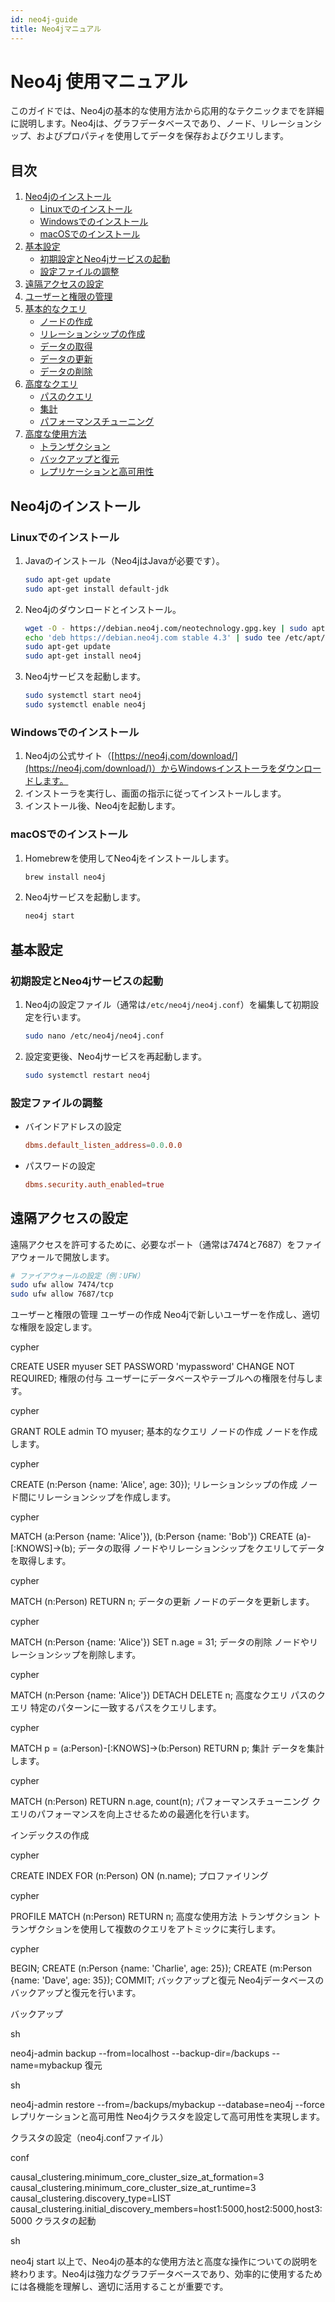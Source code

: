 ```yaml
---
id: neo4j-guide
title: Neo4jマニュアル
---
```


# Neo4j 使用マニュアル

このガイドでは、Neo4jの基本的な使用方法から応用的なテクニックまでを詳細に説明します。Neo4jは、グラフデータベースであり、ノード、リレーションシップ、およびプロパティを使用してデータを保存およびクエリします。

## 目次
1. [Neo4jのインストール](#neo4jのインストール)
    - [Linuxでのインストール](#linuxでのインストール)
    - [Windowsでのインストール](#windowsでのインストール)
    - [macOSでのインストール](#macosでのインストール)
2. [基本設定](#基本設定)
    - [初期設定とNeo4jサービスの起動](#初期設定とneo4jサービスの起動)
    - [設定ファイルの調整](#設定ファイルの調整)
3. [遠隔アクセスの設定](#遠隔アクセスの設定)
4. [ユーザーと権限の管理](#ユーザーと権限の管理)
5. [基本的なクエリ](#基本的なクエリ)
    - [ノードの作成](#ノードの作成)
    - [リレーションシップの作成](#リレーションシップの作成)
    - [データの取得](#データの取得)
    - [データの更新](#データの更新)
    - [データの削除](#データの削除)
6. [高度なクエリ](#高度なクエリ)
    - [パスのクエリ](#パスのクエリ)
    - [集計](#集計)
    - [パフォーマンスチューニング](#パフォーマンスチューニング)
7. [高度な使用方法](#高度な使用方法)
    - [トランザクション](#トランザクション)
    - [バックアップと復元](#バックアップと復元)
    - [レプリケーションと高可用性](#レプリケーションと高可用性)

## Neo4jのインストール

### Linuxでのインストール

1. Javaのインストール（Neo4jはJavaが必要です）。
    ```bash
    sudo apt-get update
    sudo apt-get install default-jdk
    ```

2. Neo4jのダウンロードとインストール。
    ```bash
    wget -O - https://debian.neo4j.com/neotechnology.gpg.key | sudo apt-key add -
    echo 'deb https://debian.neo4j.com stable 4.3' | sudo tee /etc/apt/sources.list.d/neo4j.list
    sudo apt-get update
    sudo apt-get install neo4j
    ```

3. Neo4jサービスを起動します。
    ```bash
    sudo systemctl start neo4j
    sudo systemctl enable neo4j
    ```

### Windowsでのインストール

1. Neo4jの公式サイト（[https://neo4j.com/download/](https://neo4j.com/download/)）からWindowsインストーラをダウンロードします。
2. インストーラを実行し、画面の指示に従ってインストールします。
3. インストール後、Neo4jを起動します。

### macOSでのインストール

1. Homebrewを使用してNeo4jをインストールします。
    ```bash
    brew install neo4j
    ```

2. Neo4jサービスを起動します。
    ```bash
    neo4j start
    ```

## 基本設定

### 初期設定とNeo4jサービスの起動

1. Neo4jの設定ファイル（通常は`/etc/neo4j/neo4j.conf`）を編集して初期設定を行います。
    ```bash
    sudo nano /etc/neo4j/neo4j.conf
    ```

2. 設定変更後、Neo4jサービスを再起動します。
    ```bash
    sudo systemctl restart neo4j
    ```

### 設定ファイルの調整

- バインドアドレスの設定
    ```conf
    dbms.default_listen_address=0.0.0.0
    ```

- パスワードの設定
    ```conf
    dbms.security.auth_enabled=true
    ```

## 遠隔アクセスの設定

遠隔アクセスを許可するために、必要なポート（通常は7474と7687）をファイアウォールで開放します。

```bash
# ファイアウォールの設定（例：UFW）
sudo ufw allow 7474/tcp
sudo ufw allow 7687/tcp
```

ユーザーと権限の管理
ユーザーの作成
Neo4jで新しいユーザーを作成し、適切な権限を設定します。

cypher

CREATE USER myuser SET PASSWORD 'mypassword' CHANGE NOT REQUIRED;
権限の付与
ユーザーにデータベースやテーブルへの権限を付与します。

cypher

GRANT ROLE admin TO myuser;
基本的なクエリ
ノードの作成
ノードを作成します。

cypher

CREATE (n:Person {name: 'Alice', age: 30});
リレーションシップの作成
ノード間にリレーションシップを作成します。

cypher

MATCH (a:Person {name: 'Alice'}), (b:Person {name: 'Bob'})
CREATE (a)-[:KNOWS]->(b);
データの取得
ノードやリレーションシップをクエリしてデータを取得します。

cypher

MATCH (n:Person) RETURN n;
データの更新
ノードのデータを更新します。

cypher

MATCH (n:Person {name: 'Alice'})
SET n.age = 31;
データの削除
ノードやリレーションシップを削除します。

cypher

MATCH (n:Person {name: 'Alice'})
DETACH DELETE n;
高度なクエリ
パスのクエリ
特定のパターンに一致するパスをクエリします。

cypher

MATCH p = (a:Person)-[:KNOWS]->(b:Person)
RETURN p;
集計
データを集計します。

cypher

MATCH (n:Person)
RETURN n.age, count(n);
パフォーマンスチューニング
クエリのパフォーマンスを向上させるための最適化を行います。

インデックスの作成

cypher

CREATE INDEX FOR (n:Person) ON (n.name);
プロファイリング

cypher

PROFILE MATCH (n:Person) RETURN n;
高度な使用方法
トランザクション
トランザクションを使用して複数のクエリをアトミックに実行します。

cypher

BEGIN;
CREATE (n:Person {name: 'Charlie', age: 25});
CREATE (m:Person {name: 'Dave', age: 35});
COMMIT;
バックアップと復元
Neo4jデータベースのバックアップと復元を行います。

バックアップ

sh

neo4j-admin backup --from=localhost --backup-dir=/backups --name=mybackup
復元

sh

neo4j-admin restore --from=/backups/mybackup --database=neo4j --force
レプリケーションと高可用性
Neo4jクラスタを設定して高可用性を実現します。

クラスタの設定（neo4j.confファイル）

conf

causal_clustering.minimum_core_cluster_size_at_formation=3
causal_clustering.minimum_core_cluster_size_at_runtime=3
causal_clustering.discovery_type=LIST
causal_clustering.initial_discovery_members=host1:5000,host2:5000,host3:5000
クラスタの起動

sh

neo4j start
以上で、Neo4jの基本的な使用方法と高度な操作についての説明を終わります。Neo4jは強力なグラフデータベースであり、効率的に使用するためには各機能を理解し、適切に活用することが重要です。